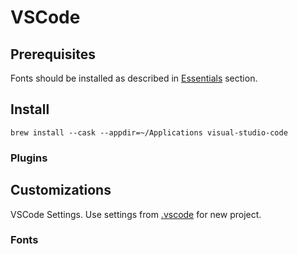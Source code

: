 # VSCode

## Prerequisites
Fonts should be installed as described in [Essentials](../essentials/essentials.md#Fonts) section.

## Install

```shell
brew install --cask --appdir=~/Applications visual-studio-code
```

### Plugins

## Customizations

VSCode Settings. Use settings from [.vscode](../../apps/vscode) for new project.

### Fonts
